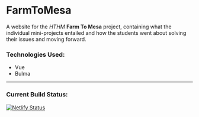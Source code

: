 # FarmToMesa

A website for the *HTHM* **Farm To Mesa** project, containing what the individual mini-projects entailed and how the students went about solving their issues and moving forward.

### Technologies Used:

* Vue
* Bulma

---

### Current Build Status: 
[![Netlify Status](https://api.netlify.com/api/v1/badges/502a8dbb-4298-4c45-a37c-009dc8349fa2/deploy-status)](https://app.netlify.com/sites/hthmfarmtomesa/deploys)